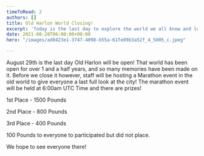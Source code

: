 ```yaml
---
timeToRead: 2
authors: []
title: Old Harlon World Closing!
excerpt: 'Today is the last day to explore the world we all know and love! '
date: 2021-08-28T06:00:00+00:00
hero: "/images/ad8423e1-3747-4098-b55a-61fe89b3a52f_4_5005_c.jpeg"

---
```

August 29th is the last day Old Harlon will be open! That world has been open for over 1 and a half years, and so many memories have been made on it. Before we close it however, staff will be hosting a Marathon event in the old world to give everyone a last full look at the city! The marathon event will be held at 6:00am UTC Time and there are prizes!

1st Place - 1500 Pounds 

2nd Place - 800 Pounds

3rd Place - 400 Pounds

100 Pounds to everyone to participated but did not place. 

We hope to see everyone there! 